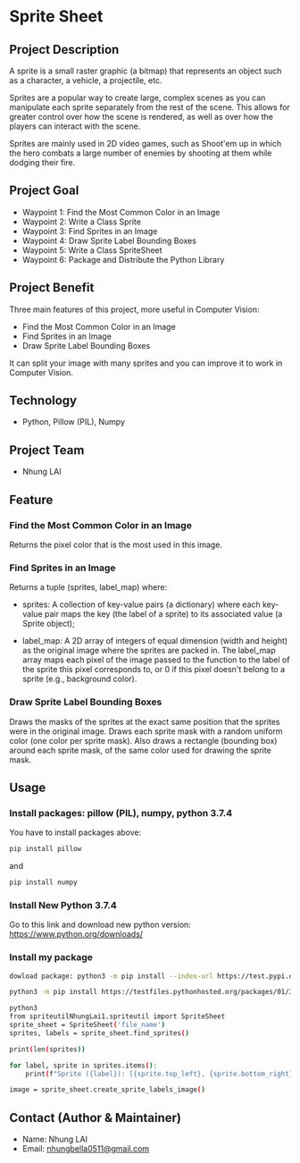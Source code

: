 # Sprite Sheet

## Project Description

A sprite is a small raster graphic (a bitmap) that represents an object such as a character, a vehicle, a projectile, etc.

Sprites are a popular way to create large, complex scenes as you can manipulate each sprite separately from the rest of the scene. This allows for greater control over how the scene is rendered, as well as over how the players can interact with the scene.

Sprites are mainly used in 2D video games, such as Shoot'em up in which the hero combats a large number of enemies by shooting at them while dodging their fire.

## Project Goal

- Waypoint 1: Find the Most Common Color in an Image
- Waypoint 2: Write a Class Sprite
- Waypoint 3: Find Sprites in an Image
- Waypoint 4: Draw Sprite Label Bounding Boxes
- Waypoint 5: Write a Class SpriteSheet
- Waypoint 6: Package and Distribute the Python Library

## Project Benefit

Three main features of this project, more useful in Computer Vision:

- Find the Most Common Color in an Image
- Find Sprites in an Image
- Draw Sprite Label Bounding Boxes

It can split your image with many sprites and you can improve it to work in Computer Vision.

## Technology

- Python, Pillow (PIL), Numpy

## Project Team

- Nhung LAI

## Feature

### Find the Most Common Color in an Image

Returns the pixel color that is the most used in this image.

### Find Sprites in an Image

Returns a tuple (sprites, label_map) where:

- sprites: A collection of key-value pairs (a dictionary) where each key-value pair maps the key (the label of a sprite) to its associated value (a Sprite object);

- label_map: A 2D array of integers of equal dimension (width and height) as the original image where the sprites are packed in. The label_map array maps each pixel of the image passed to the function to the label of the sprite this pixel corresponds to, or 0 if this pixel doesn't belong to a sprite (e.g., background color).

### Draw Sprite Label Bounding Boxes

Draws the masks of the sprites at the exact same position that the sprites were in the original image. Draws each sprite mask with a random uniform color (one color per sprite mask). Also draws a rectangle (bounding box) around each sprite mask, of the same color used for drawing the sprite mask.

## Usage

### Install packages: pillow (PIL), numpy, python 3.7.4

You have to install packages above:

```bash
pip install pillow
```

and

```bash
pip install numpy
```

### Install New Python 3.7.4

Go to this link and download new python version: https://www.python.org/downloads/

### Install my package

```bash
dowload package: python3 -m pip install --index-url https://test.pypi.org/simple/ --no-deps spriteutilNhungLai==1.0.0
```

```bash
python3 -m pip install https://testfiles.pythonhosted.org/packages/01/30/784ebde8fbf9c4f9a24033b0edbecbbee9ec4923dc0ec7a9876ce080d24f/spriteutilNhungLai1-1.0.2-py3-none-any.whl
```

```bash
python3 
from spriteutilNhungLai1.spriteutil import SpriteSheet
sprite_sheet = SpriteSheet('file_name')
sprites, labels = sprite_sheet.find_sprites()

print(len(sprites))

for label, sprite in sprites.items():
	print(f"Sprite ({label}): [{sprite.top_left}, {sprite.bottom_right}] {sprite.width}x{sprite.height}")

image = sprite_sheet.create_sprite_labels_image()
```

## Contact (Author & Maintainer)

- Name: Nhung LAI
- Email: nhungbella0511@gmail.com
